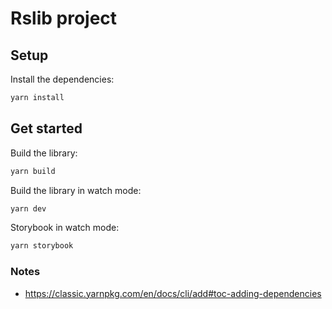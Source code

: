 # Rslib project

## Setup

Install the dependencies:

```bash
yarn install
```

## Get started

Build the library:

```bash
yarn build
```

Build the library in watch mode:

```bash
yarn dev
```

Storybook in watch mode:

```bash
yarn storybook
```

### Notes

- https://classic.yarnpkg.com/en/docs/cli/add#toc-adding-dependencies
